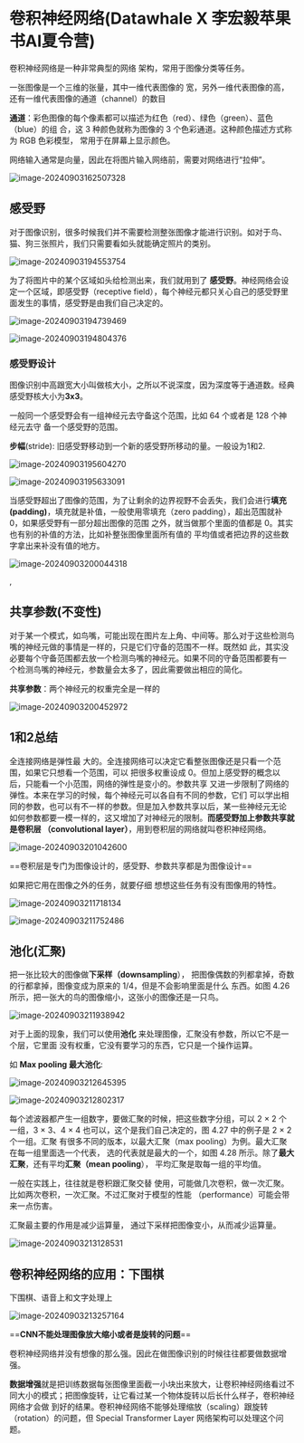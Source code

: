 # 卷积神经网络(Datawhale X 李宏毅苹果书AI夏令营)

卷积神经网络是一种非常典型的网络 架构，常用于图像分类等任务。

一张图像是一个三维的张量，其中一维代表图像的 宽，另外一维代表图像的高，还有一维代表图像的通道（channel）的数目

**通道**：彩色图像的每个像素都可以描述为红色（red）、绿色（green）、蓝色（blue）的组 合，这 3 种颜色就称为图像的 3 个色彩通道。这种颜色描述方式称为 RGB 色彩模型， 常用于在屏幕上显示颜色。

网络输入通常是向量，因此在将图片输入网络前，需要对网络进行“拉伸”。

![image-20240903162507328](https://cdn.jsdelivr.net/gh/GYHPCG/my_picgo/picture/image-20240903162507328.png)

## 感受野

对于图像识别，很多时候我们并不需要检测整张图像才能进行识别。如对于鸟、猫、狗三张照片，我们只需要看如头就能确定照片的类别。

![image-20240903194553754](https://cdn.jsdelivr.net/gh/GYHPCG/my_picgo/picture/image-20240903194553754.png)

为了将图片中的某个区域如头给检测出来，我们就用到了 **感受野**。神经网络会设定一个区域，即感受野（receptive field），每个神经元都只关心自己的感受野里面发生的事情，感受野是由我们自己决定的。

![image-20240903194739469](https://cdn.jsdelivr.net/gh/GYHPCG/my_picgo/picture/image-20240903194739469.png)

![image-20240903194804376](https://cdn.jsdelivr.net/gh/GYHPCG/my_picgo/picture/image-20240903194804376.png)

### 感受野设计

图像识别中高跟宽大小叫做核大小，之所以不说深度，因为深度等于通道数。经典感受野核大小为**3x3**。

一般同一个感受野会有一组神经元去守备这个范围，比如 64 个或者是 128 个神经元去守 备一个感受野的范围。

**步幅**(stride): 旧感受野移动到一个新的感受野所移动的量。一般设为1和2.

![image-20240903195604270](https://cdn.jsdelivr.net/gh/GYHPCG/my_picgo/picture/image-20240903195604270.png)

![image-20240903195633091](https://cdn.jsdelivr.net/gh/GYHPCG/my_picgo/picture/image-20240903195633091.png)

当感受野超出了图像的范围，为了让剩余的边界视野不会丢失，我们会进行**填充(padding)**，填充就是补值，一般使用零填充（zero padding），超出范围就补 0，如果感受野有一部分超出图像的范围 之外，就当做那个里面的值都是 0。其实也有别的补值的方法，比如补整张图像里面所有值的 平均值或者把边界的这些数字拿出来补没有值的地方。

![image-20240903200044318](https://cdn.jsdelivr.net/gh/GYHPCG/my_picgo/picture/image-20240903200044318.png)

,

## 共享参数(不变性)

对于某一个模式，如鸟嘴，可能出现在图片左上角、中间等。那么对于这些检测鸟嘴的神经元做的事情是一样的，只是它们守备的范围不一样。既然如 此，其实没必要每个守备范围都去放一个检测鸟嘴的神经元。如果不同的守备范围都要有一 个检测鸟嘴的神经元，参数量会太多了，因此需要做出相应的简化。

**共享参数**：两个神经元的权重完全是一样的

![image-20240903200452972](https://cdn.jsdelivr.net/gh/GYHPCG/my_picgo/picture/image-20240903200452972.png)

## 1和2总结

全连接网络是弹性最 大的。全连接网络可以决定它看整张图像还是只看一个范围，如果它只想看一个范围，可以 把很多权重设成 0。但加上感受野的概念以后，只能看一个小范围，网络的弹性是变小的。参数共享 又进一步限制了网络的弹性。本来在学习的时候，每个神经元可以各自有不同的参数，它们 可以学出相同的参数，也可以有不一样的参数。但是加入参数共享以后，某一些神经元无论 如何参数都要一模一样的，这又增加了对神经元的限制。**而感受野加上参数共享就是卷积层 （convolutional layer）**，用到卷积层的网络就叫卷积神经网络。

![image-20240903201042600](https://cdn.jsdelivr.net/gh/GYHPCG/my_picgo/picture/image-20240903201042600.png)

==卷积层是专门为图像设计的，感受野、参数共享都是为图像设计==

如果把它用在图像之外的任务，就要仔细 想想这些任务有没有图像用的特性。

![image-20240903211718134](https://cdn.jsdelivr.net/gh/GYHPCG/my_picgo/picture/image-20240903211718134.png)

![image-20240903211752486](https://cdn.jsdelivr.net/gh/GYHPCG/my_picgo/picture/image-20240903211752486.png)

## 池化(汇聚)

把一张比较大的图像做**下采样（downsampling**）， 把图像偶数的列都拿掉，奇数的行都拿掉，图像变成为原来的 1/4，但是不会影响里面是什么 东西。如图 4.26 所示，把一张大的鸟的图像缩小，这张小的图像还是一只鸟。

![image-20240903211938942](https://cdn.jsdelivr.net/gh/GYHPCG/my_picgo/picture/image-20240903211938942.png)

对于上面的现象，我们可以使用**池化** 来处理图像，汇聚没有参数，所以它不是一个层，它里面 没有权重，它没有要学习的东西，它只是一个操作运算。

如 **Max pooling 最大池化**:

![image-20240903212645395](https://cdn.jsdelivr.net/gh/GYHPCG/my_picgo/picture/image-20240903212645395.png)

![image-20240903212802317](https://cdn.jsdelivr.net/gh/GYHPCG/my_picgo/picture/image-20240903212802317.png)

每个滤波器都产生一组数字，要做汇聚的时候，把这些数字分组，可以 2 × 2 个 一组，3 × 3、4 × 4 也可以，这个是我们自己决定的，图 4.27 中的例子是 2 × 2 个一组。汇聚 有很多不同的版本，以最大汇聚（max pooling）为例。最大汇聚在每一组里面选一个代表， 选的代表就是最大的一个，如图 4.28 所示。除了**最大汇聚**，还有平均**汇聚（mean pooling**）， 平均汇聚是取每一组的平均值。

一般在实践上，往往就是卷积跟汇聚交替 使用，可能做几次卷积，做一次汇聚。比如两次卷积，一次汇聚。不过汇聚对于模型的性能 （performance）可能会带来一点伤害。

汇聚最主要的作用是减少运算量， 通过下采样把图像变小，从而减少运算量。

![image-20240903213128531](https://cdn.jsdelivr.net/gh/GYHPCG/my_picgo/picture/image-20240903213128531.png)



## 卷积神经网络的应用：下围棋

下围棋、语音上和文字处理上

![image-20240903213257164](https://cdn.jsdelivr.net/gh/GYHPCG/my_picgo/picture/image-20240903213257164.png)

==**CNN不能处理图像放大缩小或者是旋转的问题**==

卷积神经网络并没有想像的那么强。因此在做图像识别的时候往往都要做数据增强。

**数据增强**就是把训练数据每张图像里面截一小块出来放大，让卷积神经网络看过不 同大小的模式；把图像旋转，让它看过某一个物体旋转以后长什么样子，卷积神经网络才会做 到好的结果。卷积神经网络不能够处理缩放（scaling）跟旋转（rotation）的问题，但 Special Transformer Layer 网络架构可以处理这个问题。
